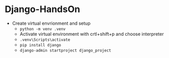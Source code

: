# Django-HandsOn

- Create virtual envrionment and setup
  - ```python -m venv .venv```
  - Activate virtual environment with crtl+shift+p and choose interpreter
  - ```.venv\Scripts\activate```
  - ```pip install django```
  - ```django-admin startproject django_project```
